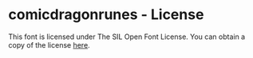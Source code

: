 # comicdragonrunes - License 

This font is licensed under The SIL Open Font License. 
You can obtain a copy of the license [here](https://openfontlicense.org/). 
